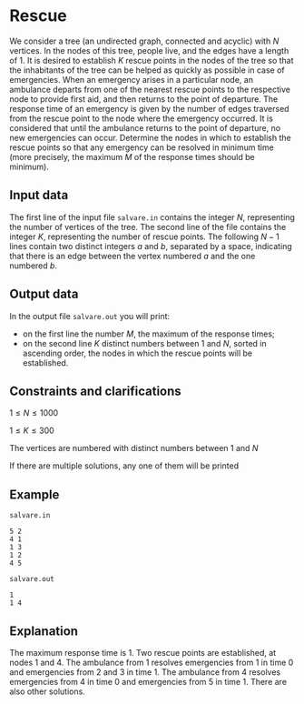 # Rescue

We consider a tree (an undirected graph, connected and acyclic) with $N$ vertices. In the nodes of this tree, people live, and the edges have a length of $1$. It is desired to establish $K$ rescue points in the nodes of the tree so that the inhabitants of the tree can be helped as quickly as possible in case of emergencies. When an emergency arises in a particular node, an ambulance departs from one of the nearest rescue points to the respective node to provide first aid, and then returns to the point of departure. The response time of an emergency is given by the number of edges traversed from the rescue point to the node where the emergency occurred. It is considered that until the ambulance returns to the point of departure, no new emergencies can occur. Determine the nodes in which to establish the rescue points so that any emergency can be resolved in minimum time (more precisely, the maximum $M$ of the response times should be minimum).

## Input data

The first line of the input file `salvare.in` contains the integer $N$, representing the number of vertices of the tree.
The second line of the file contains the integer $K$, representing the number of rescue points.
The following $N-1$ lines contain two distinct integers $a$ and $b$, separated by a space, indicating that there is an edge between the vertex numbered $a$ and the one numbered $b$.

## Output data

In the output file `salvare.out` you will print:
- on the first line the number $M$, the maximum of the response times;
- on the second line $K$ distinct numbers between $1$ and $N$, sorted in ascending order, the nodes in which the rescue points will be established.

## Constraints and clarifications

$1 \leq N \leq 1000$

$1 \leq K \leq 300$

The vertices are numbered with distinct numbers between $1$ and $N$

If there are multiple solutions, any one of them will be printed

## Example

`salvare.in`

```
5 2
4 1
1 3
1 2
4 5
```

`salvare.out`

```
1
1 4
```

## Explanation

The maximum response time is $1$. Two rescue points are established, at nodes $1$ and $4$. The ambulance from $1$ resolves emergencies from $1$ in time $0$ and emergencies from $2$ and $3$ in time $1$. The ambulance from $4$ resolves emergencies from $4$ in time $0$ and emergencies from $5$ in time $1$. There are also other solutions.